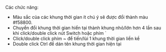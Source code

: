 Các chức năng:

- Màu sắc của các khung thời gian ít chú ý sẽ được đổi thành màu #f58800.
- Chuyển đổi khung thời gian hiển tại thành khung nhỏ/lớn hơn 4 lần sau khi click/double click nút Switch hoặc phím   ` 
- Click/double click phím ~ để tiến/lùi 1 khung thời gian liền kề
- Double click Ctrl để dán tên khung thời gian hiện tại
